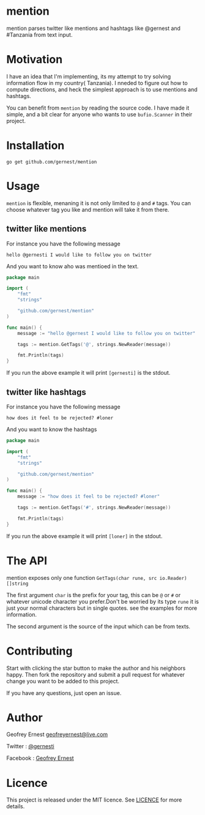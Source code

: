 # mention

mention parses twitter like mentions and hashtags like @gernest and #Tanzania from text input.

# Motivation
I have an idea that I'm implementing, its my attempt to try solving information flow in my country( Tanzania). I nneded to figure out how to compute directions, and heck the simplest approach is to use mentions and hashtags.

You can benefit from `mention` by reading the source code. I have made it simple, and a bit clear for anyone who wants to use `bufio.Scanner` in their project.


# Installation

	go get github.com/gernest/mention
	

# Usage

`mention` is flexible, menaning it is not only limited to `@` and `#` tags. You can choose whatever tag you like and mention will take it from there.

## twitter like mentions

For instance you have the following message

```
hello @gernesti I would like to follow you on twitter
```

And you want to know aho was mentioed in the text.

```go
package main

import (
	"fmt"
	"strings"

	"github.com/gernest/mention"
)

func main() {
	message := "hello @gernest I would like to follow you on twitter"

	tags := mention.GetTags('@', strings.NewReader(message))

	fmt.Println(tags)
}
```

If you run the above example it will print `[gernesti]` is the stdout.

## twitter like hashtags

For instance you have the following message

```
how does it feel to be rejected? #loner
```

And you want to know the hashtags

```go
package main

import (
	"fmt"
	"strings"

	"github.com/gernest/mention"
)

func main() {
	message := "how does it feel to be rejected? #loner"

	tags := mention.GetTags('#', strings.NewReader(message))

	fmt.Println(tags)
}
```

If you run the above example it will print `[loner]` in the stdout.

# The API
mention exposes only one function `GetTags(char rune, src io.Reader) []string`

The first argument `char` is the prefix for your tag, this can be `@` or `#` or whatever unicode character you prefer.Don't be worried by its type `rune` it is just your normal characters but in single quotes. see the examples for more information.

The second argument is the source of the input which can be from texts.

# Contributing

Start with clicking the star button to make the author and his neighbors happy. Then fork the repository and submit a pull request for whatever change you want to be added to this project.

If you have any questions, just open an issue.

# Author
Geofrey Ernest <geofreyernest@live.com>

Twitter  : [@gernesti](https://twitter.com/gernesti)

Facebook : [Geofrey Ernest](https://www.facebook.com/geofrey.ernest.35)


# Licence

This project is released under the MIT licence. See [LICENCE](LICENCE) for more details.
